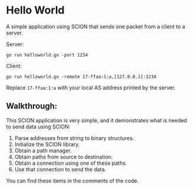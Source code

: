 # Hello World

A simple application using SCION that sends one packet from a client to a server.

Server:
```
go run helloworld.go -port 1234
```

Client:
```
go run helloworld.go -remote 17-ffaa:1:a,[127.0.0.1]:1234
```

Replace `17-ffaa:1:a` with your local AS address printed by the server.

## Walkthrough:

This SCION application is very simple, and it demonstrates what is needed to send data using SCION:

1. Parse addresses from string to binary structures.
2. Initialize the SCION library.
3. Obtain a path manager.
4. Obtain paths from source to destination.
5. Obtain a connection using one of these paths.
6. Use that connection to send the data.

You can find these items in the comments of the code.
